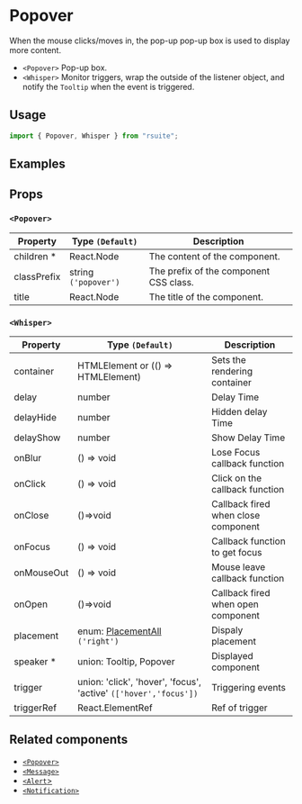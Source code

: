 # Popover

When the mouse clicks/moves in, the pop-up pop-up box is used to display more content.

- `<Popover>` Pop-up box.
- `<Whisper>` Monitor triggers, wrap the outside of the listener object, and notify the `Tooltip` when the event is triggered.

## Usage

```js
import { Popover, Whisper } from "rsuite";
```

## Examples

<!--{demo}-->

## Props

### `<Popover>`

| Property    | Type `(Default)`     | Description                            |
| ----------- | -------------------- | -------------------------------------- |
| children \* | React.Node           | The content of the component.          |
| classPrefix | string `('popover')` | The prefix of the component CSS class. |
| title       | React.Node           | The title of the component.            |

### `<Whisper>`

| Property   | Type `(Default)`                                                 | Description                         |
| ---------- | ---------------------------------------------------------------- | ----------------------------------- |
| container  | HTMLElement or (() => HTMLElement)                               | Sets the rendering container        |
| delay      | number                                                           | Delay Time                          |
| delayHide  | number                                                           | Hidden delay Time                   |
| delayShow  | number                                                           | Show Delay Time                     |
| onBlur     | () => void                                                       | Lose Focus callback function        |
| onClick    | () => void                                                       | Click on the callback function      |
| onClose    | ()=>void                                                         | Callback fired when close component |
| onFocus    | () => void                                                       | Callback function to get focus      |
| onMouseOut | () => void                                                       | Mouse leave callback function       |
| onOpen     | ()=>void                                                         | Callback fired when open component  |
| placement  | enum: [PlacementAll](#types) `('right')`                           | Dispaly placement                   |
| speaker \* | union: Tooltip, Popover                                          | Displayed component                 |
| trigger    | union: 'click', 'hover', 'focus', 'active' `(['hover','focus'])` | Triggering events                   |
| triggerRef | React.ElementRef                                                 | Ref of trigger                      |


## Related components

- [`<Popover>`](./popover)
- [`<Message>`](./message)
- [`<Alert`>](./alert)
- [`<Notification>`](./notification)
